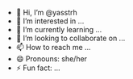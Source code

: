 - 👋 Hi, I’m @yasstrh
- 👀 I’m interested in ...
- 🌱 I’m currently learning ...
- 💞️ I’m looking to collaborate on ...
- 📫 How to reach me ...
- 😄 Pronouns: she/her
- ⚡ Fun fact: ...

<!---
yasstrh/yasstrh is a ✨ special ✨ repository because its `README.md` (this file) appears on your GitHub profile.
You can click the Preview link to take a look at your changes.
--->

